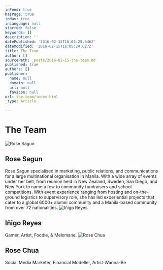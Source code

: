 ```yaml
---
inFeed: true
hasPage: true
inNav: true
inLanguage: null
starred: false
keywords: []
description: ''
datePublished: '2016-02-15T16:05:29.646Z'
dateModified: '2016-02-15T16:05:24.027Z'
title: The Team
author: []
sourcePath: _posts/2016-02-15-the-team.md
published: true
authors: []
publisher:
  name: null
  domain: null
  url: null
  favicon: null
url: the-team/index.html
_type: Article

---
```

# The Team
![Rose Sagun](https://s3-us-west-2.amazonaws.com/the-grid-img/p/c727a1affd5f8f4659a6ed5740b0536e4f0b2ce1.jpg)

## Rose Sagun

Rose Sagun specialised in marketing, public relations, and communications for a large multinational organisation in Manila. With a wide array of events under her belt, from reunion held in New Zealand, Sweden, San Diego, and New York to name a few to community fundraisers and school competitions. With event experience ranging from hosting and on-the-ground logistics to supervisory role, she has led experiential projects that cater to a global 6000+ alumni community and a Manila-based community from over 72 nationalities.
![Iñigo Reyes](https://s3-us-west-2.amazonaws.com/the-grid-img/p/2f2ef80e5689a70f6b84569a76830c02901246ae.jpg)

## Iñigo Reyes

Gamer, Artist, Foodie, & Melomane.
![Rose Chua](https://s3-us-west-2.amazonaws.com/the-grid-img/p/0d5d2db434ed0c7b9af7a0b97a22ae5adead527a.jpg)

## Rose Chua

Social Media Marketer, Financial Modeller, Artist-Wanna-Be